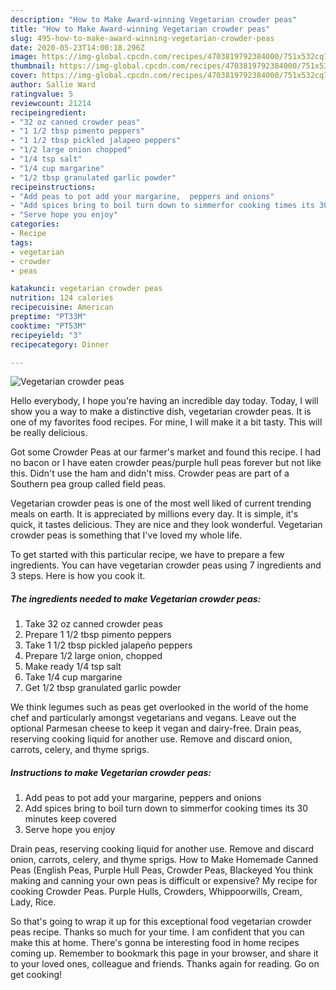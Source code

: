 ```yaml
---
description: "How to Make Award-winning Vegetarian crowder peas"
title: "How to Make Award-winning Vegetarian crowder peas"
slug: 495-how-to-make-award-winning-vegetarian-crowder-peas
date: 2020-05-23T14:00:18.296Z
image: https://img-global.cpcdn.com/recipes/4703819792384000/751x532cq70/vegetarian-crowder-peas-recipe-main-photo.jpg
thumbnail: https://img-global.cpcdn.com/recipes/4703819792384000/751x532cq70/vegetarian-crowder-peas-recipe-main-photo.jpg
cover: https://img-global.cpcdn.com/recipes/4703819792384000/751x532cq70/vegetarian-crowder-peas-recipe-main-photo.jpg
author: Sallie Ward
ratingvalue: 5
reviewcount: 21214
recipeingredient:
- "32 oz canned crowder peas"
- "1 1/2 tbsp pimento peppers"
- "1 1/2 tbsp pickled jalapeo peppers"
- "1/2 large onion chopped"
- "1/4 tsp salt"
- "1/4 cup margarine"
- "1/2 tbsp granulated garlic powder"
recipeinstructions:
- "Add peas to pot add your margarine,  peppers and onions"
- "Add spices bring to boil turn down to simmerfor cooking times its 30 minutes keep covered"
- "Serve hope you enjoy"
categories:
- Recipe
tags:
- vegetarian
- crowder
- peas

katakunci: vegetarian crowder peas 
nutrition: 124 calories
recipecuisine: American
preptime: "PT33M"
cooktime: "PT53M"
recipeyield: "3"
recipecategory: Dinner

---
```



![Vegetarian crowder peas](https://img-global.cpcdn.com/recipes/4703819792384000/751x532cq70/vegetarian-crowder-peas-recipe-main-photo.jpg)

Hello everybody, I hope you're having an incredible day today. Today, I will show you a way to make a distinctive dish, vegetarian crowder peas. It is one of my favorites food recipes. For mine, I will make it a bit tasty. This will be really delicious.

Got some Crowder Peas at our farmer&#39;s market and found this recipe. I had no bacon or I have eaten crowder peas/purple hull peas forever but not like this. Didn&#39;t use the ham and didn&#39;t miss. Crowder peas are part of a Southern pea group called field peas.

Vegetarian crowder peas is one of the most well liked of current trending meals on earth. It is appreciated by millions every day. It is simple, it's quick, it tastes delicious. They are nice and they look wonderful. Vegetarian crowder peas is something that I've loved my whole life.


To get started with this particular recipe, we have to prepare a few ingredients. You can have vegetarian crowder peas using 7 ingredients and 3 steps. Here is how you cook it.

<!--inarticleads1-->

##### The ingredients needed to make Vegetarian crowder peas:

1. Take 32 oz canned crowder peas
1. Prepare 1 1/2 tbsp pimento peppers
1. Take 1 1/2 tbsp pickled jalapeño peppers
1. Prepare 1/2 large onion, chopped
1. Make ready 1/4 tsp salt
1. Take 1/4 cup margarine
1. Get 1/2 tbsp granulated garlic powder


We think legumes such as peas get overlooked in the world of the home chef and particularly amongst vegetarians and vegans. Leave out the optional Parmesan cheese to keep it vegan and dairy-free. Drain peas, reserving cooking liquid for another use. Remove and discard onion, carrots, celery, and thyme sprigs. 

<!--inarticleads2-->

##### Instructions to make Vegetarian crowder peas:

1. Add peas to pot add your margarine,  peppers and onions
1. Add spices bring to boil turn down to simmerfor cooking times its 30 minutes keep covered
1. Serve hope you enjoy


Drain peas, reserving cooking liquid for another use. Remove and discard onion, carrots, celery, and thyme sprigs. How to Make Homemade Canned Peas (English Peas, Purple Hull Peas, Crowder Peas, Blackeyed You think making and canning your own peas is difficult or expensive? My recipe for cooking Crowder Peas. Purple Hulls, Crowders, Whippoorwills, Cream, Lady, Rice. 

So that's going to wrap it up for this exceptional food vegetarian crowder peas recipe. Thanks so much for your time. I am confident that you can make this at home. There's gonna be interesting food in home recipes coming up. Remember to bookmark this page in your browser, and share it to your loved ones, colleague and friends. Thanks again for reading. Go on get cooking!
